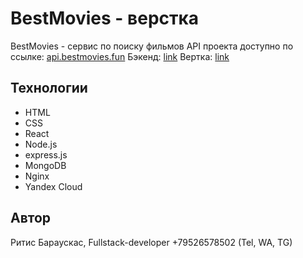 # BestMovies - верстка
BestMovies - сервис по поиску фильмов
API проекта доступно по ссылке: [api.bestmovies.fun](https://api.bestmovies.fun)
Бэкенд: [link](https://github.com/RitisBarauskas/movies-explorer-api/)
Вертка: [link](http://ritisbarauskas.github.io/movies-explorer-frontend/)

## Технологии
* HTML
* CSS
* React
* Node.js
* express.js
* MongoDB
* Nginx
* Yandex Cloud

## Автор
Ритис Бараускас, Fullstack-developer
+79526578502 (Tel, WA, TG)